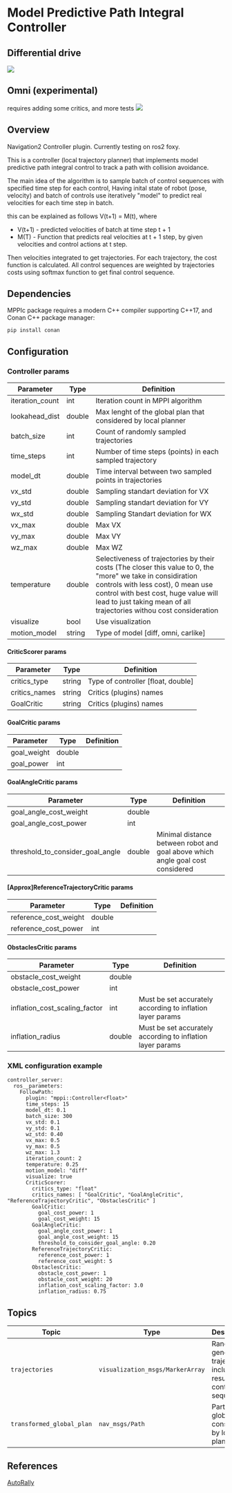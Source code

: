 # Model Predictive Path Integral Controller

## Differential drive  
![](.resources/demo-diff.gif)

## Omni (experimental)
requires adding some critics, and more tests
![](.resources/demo-omni.gif)

## Overview

Navigation2 Controller plugin. Currently testing on ros2 foxy.

This is a controller (local trajectory planner) that implements model predictive 
path integral control to track a path with collision avoidance. 

The main idea of the algorithm is to sample batch of control sequences with specified time step for each control, 
Having inital state of robot (pose, velocity) and batch of controls use iteratively "model" to predict real velocities for each time step in batch.

this can be explained as follows V(t+1) = M(t), where 

  - V(t+1) - predicted velocities of batch at time step t + 1
  - M(T) - Function that predicts real velocities at t + 1 step, by given velocities and control actions at t step.

Then velocities integrated to get trajectories. For each trajectory, the cost function is calculated. 
All control sequences are weighted by trajectories costs using softmax function to get final control sequence.

## Dependencies 
MPPIc package requires a modern C++ compiler supporting C++17, and Conan C++ package manager:
```
pip install conan
```

## Configuration

### Controller params
 | Parameter       | Type   | Definition                                                                                                                                                                                                                                                        |
 | --------------- | ------ | -----------------------------------------------------------------------------------------------------------                                                                                                                                                       |
 | iteration_count | int    | Iteration count in MPPI algorithm                                                                                                                                                                                                                                 |
 | lookahead_dist  | double | Max lenght of the global plan that considered by local planner                                                                                                                                                                                                    |
 | batch_size      | int    | Count of randomly sampled trajectories                                                                                                                                                                                                                            |
 | time_steps      | int    | Number of time steps (points) in each sampled trajectory                                                                                                                                                                                                          |
 | model_dt        | double | Time interval between two sampled points in trajectories                                                                                                                                                                                                          |
 | vx_std          | double | Sampling standart deviation for VX
 | vy_std          | double | Sampling standart deviation for VY
 | wx_std          | double | Sampling Standart deviation for WX
 | vx_max          | double | Max VX
 | vy_max          | double | Max VY
 | wz_max          | double | Max WZ
 | temperature     | double | Selectiveness of trajectories by their costs (The closer this value to 0, the "more" we take in considiration controls with less cost), 0 mean use control with best cost, huge value will lead to just taking mean of all trajectories withou cost consideration |
 | visualize       | bool   | Use visualization                                                                                                                                                                                                                                                 |
 | motion_model    | string | Type of model [diff, omni, carlike]                                                                                                                                                                                                                               |

#### CriticScorer params


 | Parameter       | Type   | Definition                                                                                                  |
 | --------------- | ------ | ----------------------------------------------------------------------------------------------------------- |
 | critics_type    | string | Type of controller [float, double]                                                                          |
 | critics_names   | string | Critics (plugins) names
 | GoalCritic      | string | Critics (plugins) names

#### GoalCritic params
 | Parameter       | Type   | Definition                                                                                                  |
 | --------------- | ------ | ----------------------------------------------------------------------------------------------------------- |
 | goal_weight     | double |                                                                                                             |
 | goal_power      | int    |                                                                                                             |

#### GoalAngleCritic params
 | Parameter                        | Type   | Definition                                                                                                  |
 | ---------------                  | ------ | ----------------------------------------------------------------------------------------------------------- |
 | goal_angle_cost_weight           | double |                                                                                                             |
 | goal_angle_cost_power            | int    |                                                                                                             |
 | threshold_to_consider_goal_angle | double | Minimal distance between robot and goal above which angle goal cost considered                              |

#### [Approx]ReferenceTrajectoryCritic params
 | Parameter             | Type   | Definition                                                                                                  |
 | ---------------       | ------ | ----------------------------------------------------------------------------------------------------------- |
 | reference_cost_weight | double |                                                                                                             |
 | reference_cost_power  | int    |                                                                                                             |

#### ObstaclesCritic params
 | Parameter                     | Type   | Definition                                                                                                  |
 | ---------------               | ------ | ----------------------------------------------------------------------------------------------------------- |
 | obstacle_cost_weight          | double |                                                                                                             |
 | obstacle_cost_power           | int    |                                                                                                             |
 | inflation_cost_scaling_factor | int    | Must be set accurately according to inflation layer params                                                  |
 | inflation_radius              | double | Must be set accurately according to inflation layer params                                                  |



### XML configuration example
```
controller_server:
  ros__parameters:
    FollowPath:
      plugin: "mppi::Controller<float>"
      time_steps: 15
      model_dt: 0.1
      batch_size: 300
      vx_std: 0.1
      vy_std: 0.1
      wz_std: 0.40
      vx_max: 0.5
      vy_max: 0.5
      wz_max: 1.3
      iteration_count: 2
      temperature: 0.25
      motion_model: "diff"
      visualize: true
      CriticScorer:
        critics_type: "float"
        critics_names: [ "GoalCritic", "GoalAngleCritic", "ReferenceTrajectoryCritic", "ObstaclesCritic" ]
        GoalCritic:
          goal_cost_power: 1
          goal_cost_weight: 15
        GoalAngleCritic:
          goal_angle_cost_power: 1
          goal_angle_cost_weight: 15 
          threshold_to_consider_goal_angle: 0.20
        ReferenceTrajectoryCritic:
          reference_cost_power: 1
          reference_cost_weight: 5
        ObstaclesCritic:
          obstacle_cost_power: 1
          obstacle_cost_weight: 20
          inflation_cost_scaling_factor: 3.0
          inflation_radius: 0.75
```

## Topics

| Topic                     | Type                             | Description                                                           |
|---------------------------|----------------------------------|-----------------------------------------------------------------------|
| `trajectories`            | `visualization_msgs/MarkerArray` | Randomly generated trajectories, including resulting control sequence |
| `transformed_global_plan` | `nav_msgs/Path`                  | Part of global plan considered by local planner                       |

## References
[AutoRally](https://github.com/AutoRally/autorally)
